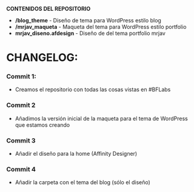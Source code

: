 
**CONTENIDOS DEL REPOSITORIO**
- **/blog_theme** - Diseño de tema para WordPress estilo blog
- **/mrjav_maqueta** - Maqueta del tema para WordPress estilo portfolio
- **mrjav_diseno.afdesign** - Diseño de del tema portfolio mrjav


# CHANGELOG:

### Commit 1:
* Creamos el repositorio con todas las cosas vistas en #BFLabs

### Commit 2
* Añadimos la versión inicial de la maqueta para el tema de WordPress que estamos creando

### Commit 3
* Añadir el diseño para la home (Affinity Designer)

### Commit 4
* Añadir la carpeta con el tema del blog (sólo el diseño)

